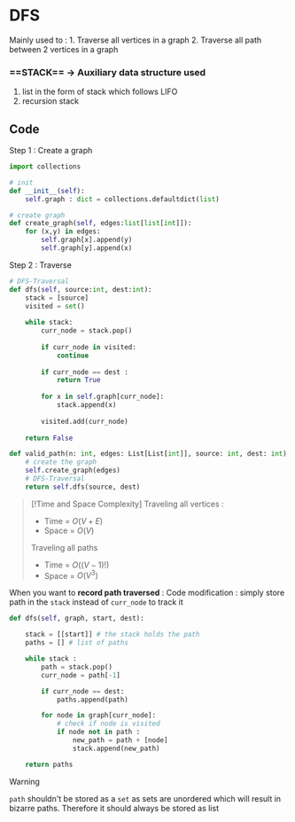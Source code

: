 # DFS
Mainly used to :
	1. Traverse all vertices in a graph 
	2. Traverse all path between 2 vertices in a graph 

### **==STACK==** -> Auxiliary data structure used
1. list in the form of stack which follows LIFO
2. recursion stack 

## Code 

Step 1 : Create a graph 

```python
import collections

# init
def __init__(self):
	self.graph : dict = collections.defaultdict(list)

# create graph
def create_graph(self, edges:list[list[int]]):
	for (x,y) in edges:
		self.graph[x].append(y)
		self.graph[y].append(x)
```

Step 2 : Traverse 

```python 
# DFS-Traversal 
def dfs(self, source:int, dest:int):
	stack = [source] 
	visited = set()
	
	while stack:
		curr_node = stack.pop()
	
		if curr_node in visited:
			continue
		
		if curr_node == dest :
			return True 
		
		for x in self.graph[curr_node]:
			stack.append(x)
		
		visited.add(curr_node)
	
	return False

def valid_path(n: int, edges: List[List[int]], source: int, dest: int) -> bool:
	# create the graph
	self.create_graph(edges)
	# DFS-Traversal 
	return self.dfs(source, dest)
```

>[!Time and Space Complexity]
>Traveling all vertices :
>	- Time = $O(V+E)$
>	- Space = $O(V)$
>
>Traveling all paths
>	- Time = $O((V-1)!)$
>	- Space = $O(V^3)$

When you want to **record path traversed** :
Code modification : simply store path in the `stack` instead of `curr_node` to track it

```python
def dfs(self, graph, start, dest):

	stack = [[start]] # the stack holds the path 
	paths = [] # list of paths 

	while stack :
		path = stack.pop()
		curr_node = path[-1]

		if curr_node == dest:
			paths.append(path)

		for node in graph[curr_node]:
			# check if node is visited 
			if node not in path :
				new_path = path + [node]
				stack.append(new_path)

	return paths
```

> [!Warning]
> `path` shouldn't be stored as a `set` as sets are unordered which will result in bizarre paths. Therefore it should always be stored as list 